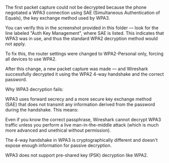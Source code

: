 The first packet capture could not be decrypted because the phone negotiated a WPA3 connection using SAE (Simultaneous Authentication of Equals), the key exchange method used by WPA3.

You can verify this in the screenshot provided in this folder — look for the line labeled "Auth Key Management", where SAE is listed. This indicates that WPA3 was in use, and thus the standard WPA2 decryption method would not apply.

To fix this, the router settings were changed to WPA2-Personal only, forcing all devices to use WPA2.

After this change, a new packet capture was made — and Wireshark successfully decrypted it using the WPA2 4-way handshake and the correct password.



Why WPA3 decryption fails:

WPA3 uses forward secrecy and a more secure key exchange method (SAE) that does not transmit any information derived from the password during the handshake. This means:

Even if you know the correct passphrase, Wireshark cannot decrypt WPA3 traffic unless you perform a live man-in-the-middle attack (which is much more advanced and unethical without permission).

The 4-way handshake in WPA3 is cryptographically different and doesn't expose enough information for passive decryption.

WPA3 does not support pre-shared key (PSK) decryption like WPA2.
